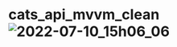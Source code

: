 # cats_api_mvvm_clean![2022-07-10_15h06_06](https://user-images.githubusercontent.com/72824080/178156761-231e6a59-0c03-4ecd-b11c-915e171fadea.gif)
